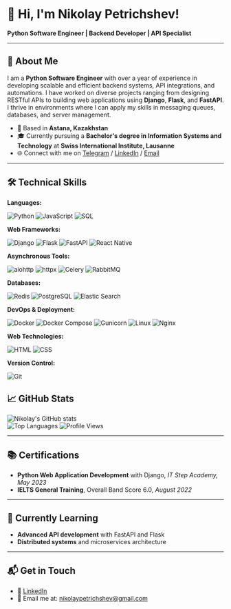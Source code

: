# 👋 Hi, I'm Nikolay Petrichshev!  
**Python Software Engineer | Backend Developer | API Specialist**

---

## 🚀 About Me

I am a **Python Software Engineer** with over a year of experience in developing scalable and efficient backend systems, API integrations, and automations. I have worked on diverse projects ranging from designing RESTful APIs to building web applications using **Django**, **Flask**, and **FastAPI**. I thrive in environments where I can apply my skills in messaging queues, databases, and server management.

- 📍 Based in **Astana, Kazakhstan**
- 🎓 Currently pursuing a **Bachelor's degree in Information Systems and Technology** at **Swiss International Institute, Lausanne**
- 🌐 Connect with me on [Telegram](https://t.me/NikolayPetrichshev) / [LinkedIn](https://www.linkedin.com/in/nikolay-petrichshev/) / [Email](nikolaypetrichshev@gmail.com)
  
---


## 🛠️ Technical Skills

**Languages:**


![Python](https://img.shields.io/badge/Python-3776AB?style=for-the-badge&logo=python&logoColor=white)
![JavaScript](https://img.shields.io/badge/JavaScript-F7DF1E?style=for-the-badge&logo=javascript&logoColor=black)
![SQL](https://img.shields.io/badge/SQL-003B57?style=for-the-badge&logo=sql&logoColor=white)

**Web Frameworks:**


![Django](https://img.shields.io/badge/Django-092E20?style=for-the-badge&logo=django&logoColor=white)
![Flask](https://img.shields.io/badge/Flask-000000?style=for-the-badge&logo=flask&logoColor=white)
![FastAPI](https://img.shields.io/badge/FastAPI-009688?style=for-the-badge&logo=fastapi&logoColor=white)
![React Native](https://img.shields.io/badge/React%20Native-20232A?style=for-the-badge&logo=react&logoColor=61DAFB)

**Asynchronous Tools:**


![aiohttp](https://img.shields.io/badge/Aiohttp-003F7F?style=for-the-badge&logo=aiohttp&logoColor=white)
![httpx](https://img.shields.io/badge/HTTPX-009688?style=for-the-badge&logo=httpx&logoColor=white)
![Celery](https://img.shields.io/badge/Celery-37814A?style=for-the-badge&logo=celery&logoColor=white)
![RabbitMQ](https://img.shields.io/badge/RabbitMQ-FF6600?style=for-the-badge&logo=rabbitmq&logoColor=white)

**Databases:**


![Redis](https://img.shields.io/badge/Redis-DC382D?style=for-the-badge&logo=redis&logoColor=white)
![PostgreSQL](https://img.shields.io/badge/PostgreSQL-336791?style=for-the-badge&logo=postgresql&logoColor=white)
![Elastic Search](https://img.shields.io/badge/Elasticsearch-005571?style=for-the-badge&logo=elasticsearch&logoColor=white)

**DevOps & Deployment:**


![Docker](https://img.shields.io/badge/Docker-2496ED?style=for-the-badge&logo=docker&logoColor=white)
![Docker Compose](https://img.shields.io/badge/Docker%20Compose-2496ED?style=for-the-badge&logo=docker&logoColor=white)
![Gunicorn](https://img.shields.io/badge/Gunicorn-6DC9A4?style=for-the-badge&logo=gunicorn&logoColor=white)
![Linux](https://img.shields.io/badge/Linux-FCC624?style=for-the-badge&logo=linux&logoColor=black)
![Nginx](https://img.shields.io/badge/Nginx-009639?style=for-the-badge&logo=nginx&logoColor=white)

**Web Technologies:**


![HTML](https://img.shields.io/badge/HTML5-E34F26?style=for-the-badge&logo=html5&logoColor=white)
![CSS](https://img.shields.io/badge/CSS3-1572B6?style=for-the-badge&logo=css3&logoColor=white)

**Version Control:**


![Git](https://img.shields.io/badge/Git-F05032?style=for-the-badge&logo=git&logoColor=white)


## 📈 GitHub Stats

![Nikolay's GitHub stats](https://github-readme-stats.vercel.app/api?username=Nikolaj-dev&show_icons=true&theme=radical)  
![Top Languages](https://github-readme-stats.vercel.app/api/top-langs/?username=Nikolaj-dev&layout=compact&theme=radical)
![Profile Views](https://komarev.com/ghpvc/?username=Nikolaj-dev&color=blue&style=flat)



---

## 📚 Certifications
- **Python Web Application Development** with Django, *IT Step Academy, May 2023*
- **IELTS General Training**, Overall Band Score 6.0, *August 2022*

---

## 🌱 Currently Learning
- **Advanced API development** with FastAPI and Flask
- **Distributed systems** and microservices architecture

---

## 📬 Get in Touch
- 💼 [LinkedIn](https://www.linkedin.com/in/nikolaypetrichshev)
- 📧 Email me at: nikolaypetrichshev@gmail.com


